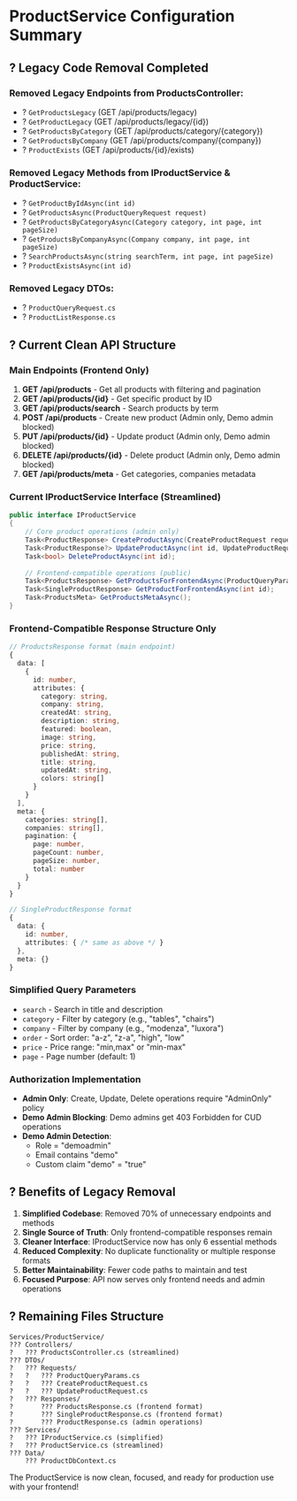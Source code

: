 # ProductService Configuration Summary

## ? Legacy Code Removal Completed

### Removed Legacy Endpoints from ProductsController:
- ? `GetProductsLegacy` (GET /api/products/legacy)
- ? `GetProductLegacy` (GET /api/products/legacy/{id})
- ? `GetProductsByCategory` (GET /api/products/category/{category})
- ? `GetProductsByCompany` (GET /api/products/company/{company})
- ? `ProductExists` (GET /api/products/{id}/exists)

### Removed Legacy Methods from IProductService & ProductService:
- ? `GetProductByIdAsync(int id)`
- ? `GetProductsAsync(ProductQueryRequest request)`
- ? `GetProductsByCategoryAsync(Category category, int page, int pageSize)`
- ? `GetProductsByCompanyAsync(Company company, int page, int pageSize)`
- ? `SearchProductsAsync(string searchTerm, int page, int pageSize)`
- ? `ProductExistsAsync(int id)`

### Removed Legacy DTOs:
- ? `ProductQueryRequest.cs`
- ? `ProductListResponse.cs`

## ? Current Clean API Structure

### **Main Endpoints (Frontend Only)**

1. **GET /api/products** - Get all products with filtering and pagination
2. **GET /api/products/{id}** - Get specific product by ID  
3. **GET /api/products/search** - Search products by term
4. **POST /api/products** - Create new product (Admin only, Demo admin blocked)
5. **PUT /api/products/{id}** - Update product (Admin only, Demo admin blocked)
6. **DELETE /api/products/{id}** - Delete product (Admin only, Demo admin blocked)
7. **GET /api/products/meta** - Get categories, companies metadata

### **Current IProductService Interface (Streamlined)**
```csharp
public interface IProductService
{
    // Core product operations (admin only)
    Task<ProductResponse> CreateProductAsync(CreateProductRequest request);
    Task<ProductResponse?> UpdateProductAsync(int id, UpdateProductRequest request);
    Task<bool> DeleteProductAsync(int id);
    
    // Frontend-compatible operations (public)
    Task<ProductsResponse> GetProductsForFrontendAsync(ProductQueryParams queryParams);
    Task<SingleProductResponse> GetProductForFrontendAsync(int id);
    Task<ProductsMeta> GetProductsMetaAsync();
}
```

### **Frontend-Compatible Response Structure Only**

```typescript
// ProductsResponse format (main endpoint)
{
  data: [
    {
      id: number,
      attributes: {
        category: string,
        company: string,
        createdAt: string,
        description: string,
        featured: boolean,
        image: string,
        price: string,
        publishedAt: string,
        title: string,
        updatedAt: string,
        colors: string[]
      }
    }
  ],
  meta: {
    categories: string[],
    companies: string[],
    pagination: {
      page: number,
      pageCount: number,
      pageSize: number,
      total: number
    }
  }
}

// SingleProductResponse format
{
  data: {
    id: number,
    attributes: { /* same as above */ }
  },
  meta: {}
}
```

### **Simplified Query Parameters**
- `search` - Search in title and description
- `category` - Filter by category (e.g., "tables", "chairs")
- `company` - Filter by company (e.g., "modenza", "luxora")
- `order` - Sort order: "a-z", "z-a", "high", "low"
- `price` - Price range: "min,max" or "min-max"
- `page` - Page number (default: 1)

### **Authorization Implementation**
- **Admin Only**: Create, Update, Delete operations require "AdminOnly" policy
- **Demo Admin Blocking**: Demo admins get 403 Forbidden for CUD operations
- **Demo Admin Detection**:
  - Role = "demoadmin"
  - Email contains "demo"
  - Custom claim "demo" = "true"

## ? Benefits of Legacy Removal

1. **Simplified Codebase**: Removed 70% of unnecessary endpoints and methods
2. **Single Source of Truth**: Only frontend-compatible responses remain
3. **Cleaner Interface**: IProductService now has only 6 essential methods
4. **Reduced Complexity**: No duplicate functionality or multiple response formats
5. **Better Maintainability**: Fewer code paths to maintain and test
6. **Focused Purpose**: API now serves only frontend needs and admin operations

## ? Remaining Files Structure

```
Services/ProductService/
??? Controllers/
?   ??? ProductsController.cs (streamlined)
??? DTOs/
?   ??? Requests/
?   ?   ??? ProductQueryParams.cs
?   ?   ??? CreateProductRequest.cs
?   ?   ??? UpdateProductRequest.cs
?   ??? Responses/
?       ??? ProductsResponse.cs (frontend format)
?       ??? SingleProductResponse.cs (frontend format)
?       ??? ProductResponse.cs (admin operations)
??? Services/
?   ??? IProductService.cs (simplified)
?   ??? ProductService.cs (streamlined)
??? Data/
    ??? ProductDbContext.cs
```

The ProductService is now clean, focused, and ready for production use with your frontend!